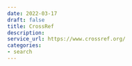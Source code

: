 ```yaml
---
date: 2022-03-17
draft: false
title: CrossRef
description:
service_url: https://www.crossref.org/
categories:
- search
---
```



